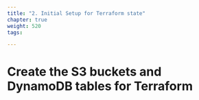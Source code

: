 ```yaml
---
title: "2. Initial Setup for Terraform state"
chapter: true
weight: 520
tags:

---
```


# Create the S3 buckets and DynamoDB tables for Terraform



